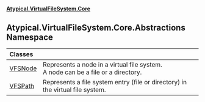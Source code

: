 #### [Atypical.VirtualFileSystem.Core](Atypical.VirtualFileSystem.Core.md 'Atypical.VirtualFileSystem.Core')

## Atypical.VirtualFileSystem.Core.Abstractions Namespace

| Classes | |
| :--- | :--- |
| [VFSNode](Atypical.VirtualFileSystem.Core.Abstractions.VFSNode.md 'Atypical.VirtualFileSystem.Core.Abstractions.VFSNode') | Represents a node in a virtual file system.<br/>A node can be a file or a directory. |
| [VFSPath](Atypical.VirtualFileSystem.Core.Abstractions.VFSPath.md 'Atypical.VirtualFileSystem.Core.Abstractions.VFSPath') | Represents a file system entry (file or directory) in the virtual file system. |
